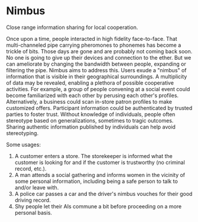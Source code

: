 # Nimbus
Close range information sharing for local  cooperation.

Once upon a time, people interacted in high fidelity face-to-face. That multi-channeled pipe 
carrying pheromones to phonemes has become a trickle of bits. Those days are gone and are 
probably not coming back soon. No one is going to give up their devices and connection to 
the ether. But we can ameliorate by changing the bandwidth between people, expanding or 
filtering the pipe. Nimbus aims to address this. Users exude a "nimbus" of information that 
is visible in their geographical surroundings. A multiplicity of data may be revealed, enabling 
a plethora of possible cooperative activities. For example, a group of people convening at a 
social event could become familiarized with each other by perusing each other's profiles. 
Alternatively, a business could scan in-store patron profiles to make customized offers. 
Participant information could be authenticated by trusted parties to foster trust. Without 
knowledge of individuals, people often stereotype based on generalizations, sometimes to 
tragic outcomes. Sharing authentic information published by individuals can help avoid stereotyping.

Some usages:
1. A customer enters a store. The storekeeper is informed what the customer is looking for and 
   if the customer is trustworthy (no criminal record, etc.).
2. A man attends a social gathering and informs women in the vicinity of some personal information, 
   including being a safe person to talk to and/or leave with.
3. A police car passes a car and the driver's nimbus vouches for their good driving record.
4. Shy people let their AIs commune a bit before proceeding on a more personal basis.
